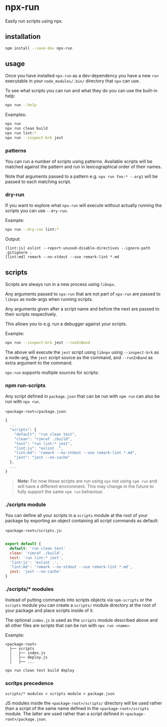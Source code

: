 # npx-run

Easily run scripts using npx.


## installation

```bash
npm install --save-dev npx-run
```


## usage

Once you have installed `npx-run` as a dev-dependency you have a new
`run` executable in your `node_modules/.bin/` directory that `npx` can use.

To see what scripts you can run and what they do you can use the built-in help:

```bash
npx run --help
```


Examples:
```bash
npx run
npx run clean build
npx run lint:*
npx run --inspect-brk jest
```

### patterns

You can run a number of scripts using patterns.
Available scripts will be matched against the pattern and run in lexicographical
order of their names.

Note that arguments passed to a pattern e.g. `npx run foo:* --arg1`
will be passed to each matching script.


### dry-run

If you want to explore what `npx-run` will execute without actually running the
scripts you can use `--dry-run`.

Example:
```bash
npx run --dry-run lint:*
```

Output:
```
[lint:js] eslint --report-unused-disable-directives --ignore-path .gitignore .
[lint:md] remark --no-stdout --use remark-lint *.md
```


## scripts

Scripts are always run in a new process using `libnpx`.

Any arguments passed to `npx-run` that are not part of `npx-run`
are passed to `libnpx` as node-args when running scripts.

Any arguments given after a script name and before the next are passed to their
scripts respectively.

This allows you to e.g. run a debugger against your scripts.

Example:
```bash
npx run --inspect-brk jest --runInBand
```

The above will execute the `jest` script using `libnpx`
using `--inspect-brk` as a node-arg,
the `jest` script source as the command,
and  `--runInBand` as extra argument to the command.

`npx-run` supports multiple sources for scripts:


### npm run-scripts

Any script defined in `package.json` that can be run with `npm run` can also
be run with `npx run`.

`<package-root>/package.json`:
```javascript
{
  ...
  "scripts": {
    "default": "run clean test",
    "clean": "rimraf ./build",
    "test": "run lint:* jest",
    "lint:js": "eslint .",
    "lint:md": "remark --no-stdout --use remark-lint *.md",
    "jest": "jest --no-cache"
  },
  ...
}
```

> **Note:**
> For now these scripts are run using `npx` not using `npm run`
> and will have a different environment.
> This may change in the future to fully support the same `npm run` behaviour.


### ./scripts module

You can define all your scripts in a `scripts` module at the root of your
package by exporting an object containing all script commands as default:

`<package-root>/scripts.js`:
```javascript

export default {
  default: 'run clean test'
  clean: 'rimraf ./build',
  test: 'run lint:* jest',
  'lint:js': 'eslint .',
  'lint:md': 'remark --no-stdout --use remark-lint *.md',
  jest: 'jest --no-cache'
}
```


### ./scripts/* modules

Instead of putting commands into scripts objects via `npm-scripts` or
the `scripts` module you can create a `scripts/` module directory at the
root of your package and place scripts inside of it.

The optional `index.js` is used as the `scripts` module described above and all
other files are scripts that can be run with `npx run <name>`.

Example:
```
<package-root>
  ├── scripts
  │   ├── index.js   
  │   ├── deploy.js
  │   ├── ...
```

```bash
npx run clean test build deploy
```


### scritps precedence

`scripts/* modules > scripts module > package.json`

JS modules inside the `<package-root>/scripts/` directory will be used rather
than a script of the same name defined in the `<package-root>/scripts` module.
The latter are used rather than a script defined in `<package-root>/package.json`.
